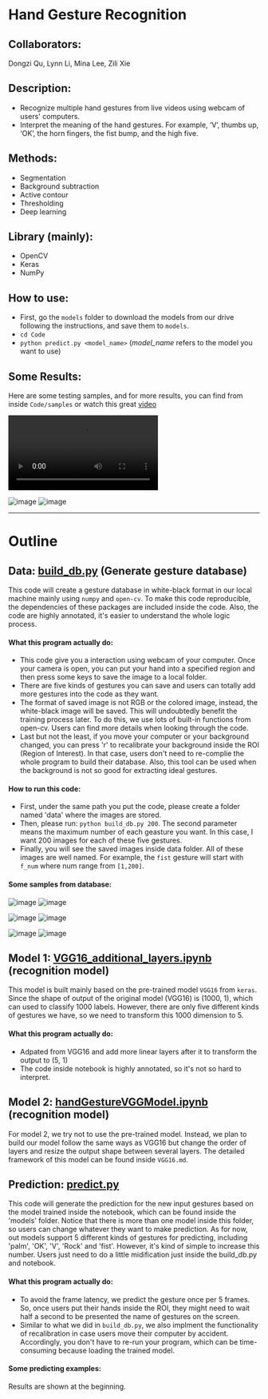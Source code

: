# Hand Gesture Recognition

## Collaborators:

Dongzi Qu, Lynn Li, Mina Lee, Zili Xie

## Description:

- Recognize multiple hand gestures from live videos using webcam of users' computers.
- Interpret the meaning of the hand gestures. For example, ‘V’, thumbs up, ‘OK’, the horn fingers, the fist bump, and the high five.

## Methods:

- Segmentation
- Background subtraction
- Active contour
- Thresholding
- Deep learning

## Library (mainly):

- OpenCV
- Keras
- NumPy

## How to use:

- First, go the `models` folder to download the models from our drive following the instructions, and save them to `models`.
- `cd Code`
- `python predict.py <model_name>` (_model_name_ refers to the model you want to use)

## Some Results:

Here are some testing samples, and for more results, you can find from inside `Code/samples` or watch this great [video](https://youtu.be/m2ymKHthrOw)

<video src="https://youtu.be/m2ymKHthrOw"></video>

![image](https://github.com/leelightman/HandGestureRecognizer/blob/master/Code/samples/readme_o.png)
![image](https://github.com/leelightman/HandGestureRecognizer/blob/master/Code/samples/readme_r.png)

---

# Outline

## Data: [build_db.py](https://github.com/leelightman/HandGestureRecognizer/blob/master/Code/build_db.py) (Generate gesture database)

This code will create a gesture database in white-black format in our local machine mainly using `numpy` and `open-cv`. To make this code reproducible, the dependencies of these packages are included inside the code. Also, the code are highly annotated, it's easier to understand the whole logic process.

#### What this program actually do:

- This code give you a interaction using webcam of your computer. Once your camera is open, you can put your hand into a specified region and then press some keys to save the image to a local folder.
- There are five kinds of gestures you can save and users can totally add more gestures into the code as they want.
- The format of saved image is not RGB or the colored image, instead, the white-black image will be saved. This will undoubtedly benefit the training process later. To do this, we use lots of built-in functions from open-cv. Users can find more details when looking through the code.
- Last but not the least, if you move your computer or your background changed, you can press 'r' to recalibrate your background inside the ROI (Region of Interest). In that case, users don't need to re-complie the whole program to build their database. Also, this tool can be used when the background is not so good for extracting ideal gestures.

#### How to run this code:

- First, under the same path you put the code, please create a folder named 'data' where the images are stored.
- Then, please run: `python build_db.py 200`. The second parameter means the maximum number of each geasture you want. In this case, I want 200 images for each of these five gestures.
- Finally, you will see the saved images inside data folder. All of these images are well named. For example, the `fist` gesture will start with `f_num` where num range from `[1,200]`.

#### Some samples from database:

![image](https://github.com/leelightman/HandGestureRecognizer/blob/master/Code/samples/o_1.jpg)
![image](https://github.com/leelightman/HandGestureRecognizer/blob/master/Code/samples/o_12.jpg)

![image](https://github.com/leelightman/HandGestureRecognizer/blob/master/Code/samples/p_3.jpg)
![image](https://github.com/leelightman/HandGestureRecognizer/blob/master/Code/samples/p_4.jpg)

![image](https://github.com/leelightman/HandGestureRecognizer/blob/master/Code/samples/f_2.jpg)
![image](https://github.com/leelightman/HandGestureRecognizer/blob/master/Code/samples/f_9.jpg)

## Model 1: [VGG16_additional_layers.ipynb](https://github.com/leelightman/HandGestureRecognizer/blob/master/Code/VGG16_additional_layers.ipynb) (recognition model)

This model is built mainly based on the pre-trained model `VGG16` from `keras`. Since the shape of output of the original model (VGG16) is (1000, 1), which can used to classify 1000 labels. However, there are only five different kinds of gestures we have, so we need to transform this 1000 dimension to 5.

#### What this program actually do:

- Adpated from VGG16 and add more linear layers after it to transform the output to (5, 1)
- The code inside notebook is highly annotated, so it's not so hard to interpret.

## Model 2: [handGestureVGGModel.ipynb](https://github.com/leelightman/HandGestureRecognizer/blob/master/Code/handGestureVGGModel.ipynb) (recognition model)

For model 2, we try not to use the pre-trained model. Instead, we plan to build our model follow the same ways as VGG16 but change the order of layers and resize the output shape between several layers. The detailed framework of this model can be found inside `VGG16.md`.

## Prediction: [predict.py](https://github.com/leelightman/HandGestureRecognizer/blob/master/Code/predict.py)

This code will generate the prediction for the new input gestures based on the model trained inside the notebook, which can be found inside the 'models' folder. Notice that there is more than one model inside this folder, so users can change whatever they want to make prediction. As for now, out models support 5 different kinds of gestures for predicting, including 'palm', 'OK', 'V', 'Rock' and 'fist'. However, it's kind of simple to increase this number. Users just need to do a little midification just inside the build_db.py and notebook.

#### What this program actually do:

- To avoid the frame latency, we predict the gesture once per 5 frames. So, once users put their hands inside the ROI, they might need to wait half a second to be presented the name of gestures on the screen.
- Similar to what we did in `build_db.py`, we also implment the functionality of recalibration in case users move their computer by accident. Accordingly, you don't have to re-run your program, which can be time-consuming because loading the trained model.

#### Some predicting examples:

Results are shown at the beginning.
